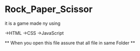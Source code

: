# Rock_Paper_Scissor

it is a game made ny using

 ->HTML
 ->CSS
 ->JavaScript

** When you open this file assure that all file in same Folder **